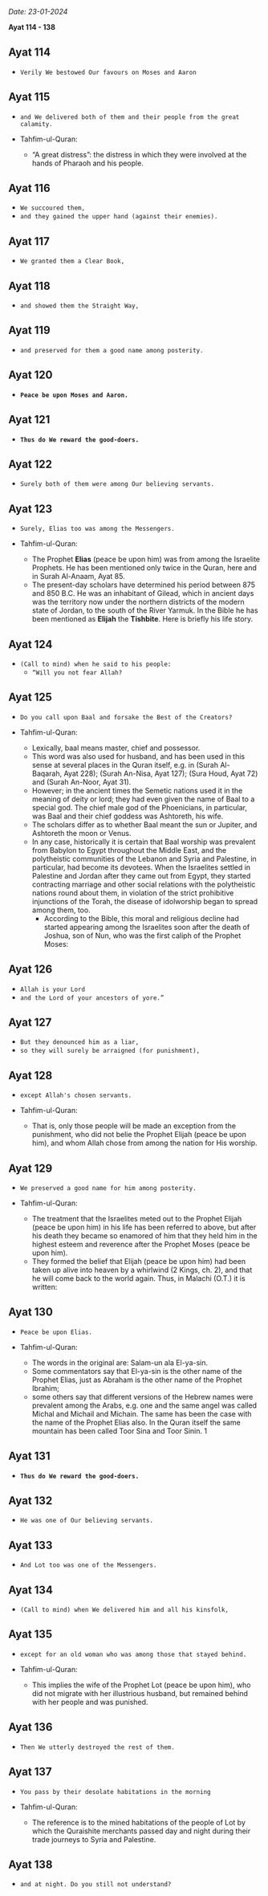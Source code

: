 *Date: 23-01-2024*

**Ayat 114 - 138**

## Ayat 114

- `Verily We bestowed Our favours on Moses and Aaron`

## Ayat 115

- `and We delivered both of them and their people from the great calamity.`

- Tahfim-ul-Quran:
  - “A great distress”: the distress in which they were involved at the hands of Pharaoh and his people.

## Ayat 116

- `We succoured them,`
- `and they gained the upper hand (against their enemies).`

## Ayat 117

- `We granted them a Clear Book,`

## Ayat 118

- `and showed them the Straight Way,`

## Ayat 119

- `and preserved for them a good name among posterity.`

## Ayat 120

- **`Peace be upon Moses and Aaron.`**

## Ayat 121

- **`Thus do We reward the good-doers.`**

## Ayat 122

- `Surely both of them were among Our believing servants.`

## Ayat 123

- `Surely, Elias too was among the Messengers.`

- Tahfim-ul-Quran:
  - The Prophet **Elias** (peace be upon him) was from among the Israelite Prophets. He has been mentioned only twice in the Quran, here and in Surah Al-Anaam, Ayat 85.
  - The present-day scholars have determined his period between 875 and 850 B.C. He was an inhabitant of Gilead, which in ancient days was the territory now under the northern districts of the modern state of Jordan, to the south of the River Yarmuk. In the Bible he has been mentioned as **Elijah** the **Tishbite**. Here is briefly his life story.

## Ayat 124

- `(Call to mind) when he said to his people:`
  - `“Will you not fear Allah?`

## Ayat 125

- `Do you call upon Baal and forsake the Best of the Creators?`

- Tahfim-ul-Quran:
  - Lexically, baal means master, chief and possessor.
  - This word was also used for husband, and has been used in this sense at several places in the Quran itself, e.g. in (Surah Al- Baqarah, Ayat 228); (Surah An-Nisa, Ayat 127); (Sura Houd, Ayat 72) and (Surah An-Noor, Ayat 31).
  - However; in the ancient times the Semetic nations used it in the meaning of deity or lord; they had even given the name of Baal to a special god. The chief male god of the Phoenicians, in particular, was Baal and their chief goddess was Ashtoreth, his wife. 
  - The scholars differ as to whether Baal meant the sun or Jupiter, and Ashtoreth the moon or Venus.
  - In any case, historically it is certain that Baal worship was prevalent from Babylon to Egypt throughout the Middle East, and the polytheistic communities of the Lebanon and Syria and Palestine, in particular, had become its devotees. When the Israelites settled in Palestine and Jordan after they came out from Egypt, they started contracting marriage and other social relations with the polytheistic nations round about them, in violation of the strict prohibitive injunctions of the Torah, the disease of idolworship began to spread among them, too.
    - According to the Bible, this moral and religious decline had started appearing among the Israelites soon after the death of Joshua, son of Nun, who was the first caliph of the Prophet Moses:

## Ayat 126

- `Allah is your Lord`
- `and the Lord of your ancestors of yore.”`

## Ayat 127

- `But they denounced him as a liar,`
- `so they will surely be arraigned (for punishment),`

## Ayat 128

- `except Allah's chosen servants.`

- Tahfim-ul-Quran:
  - That is, only those people will be made an exception from the punishment, who did not belie the Prophet Elijah (peace be upon him), and whom Allah chose from among the nation for His worship.

## Ayat 129

- `We preserved a good name for him among posterity.`

- Tahfim-ul-Quran:
  - The treatment that the Israelites meted out to the Prophet Elijah (peace be upon him) in his life has been referred to above, but after his death they became so enamored of him that they held him in the highest esteem and reverence after the Prophet Moses (peace be upon him).
  - They formed the belief that Elijah (peace be upon him) had been taken up alive into heaven by a whirlwind (2 Kings, ch. 2), and that he will come back to the world again. Thus, in Malachi (O.T.) it is written:

## Ayat 130

- `Peace be upon Elias.`

- Tahfim-ul-Quran:
  - The words in the original are: Salam-un ala El-ya-sin.
  - Some commentators say that El-ya-sin is the other name of the Prophet Elias, just as Abraham is the other name of the Prophet Ibrahim;
  - some others say that different versions of the Hebrew names were prevalent among the Arabs, e.g. one and the same angel was called Michal and Michail and Michain. The same has been the case with the name of the Prophet Elias also. In the Quran itself the same mountain has been called Toor Sina and Toor Sinin. 1

## Ayat 131

- **`Thus do We reward the good-doers.`**

## Ayat 132

- `He was one of Our believing servants.`

## Ayat 133

- `And Lot too was one of the Messengers.`

## Ayat 134

- `(Call to mind) when We delivered him and all his kinsfolk,`

## Ayat 135

- `except for an old woman who was among those that stayed behind.`

- Tahfim-ul-Quran:
  - This implies the wife of the Prophet Lot (peace be upon him), who did not migrate with her illustrious husband, but remained behind with her people and was punished.

## Ayat 136

- `Then We utterly destroyed the rest of them.`

## Ayat 137

- `You pass by their desolate habitations in the morning`

- Tahfim-ul-Quran:
  - The reference is to the mined habitations of the people of Lot by which the Quraishite merchants passed day and night during their trade journeys to Syria and Palestine.

## Ayat 138

- `and at night. Do you still not understand?`